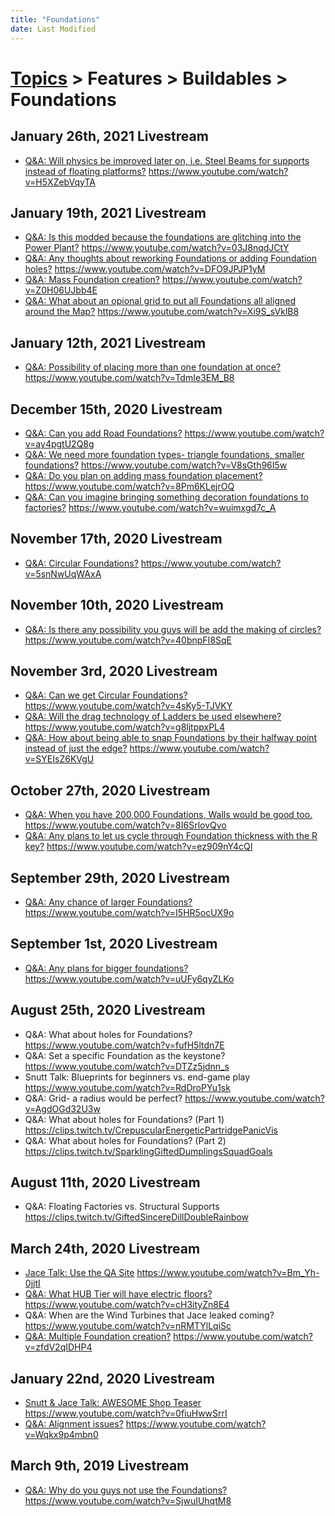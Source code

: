 ```yaml
---
title: "Foundations"
date: Last Modified
---
```

# [Topics](../../../topics.md) > Features > Buildables > Foundations

## January 26th, 2021 Livestream
* [Q&A: Will physics be improved later on, i.e. Steel Beams for supports instead of floating platforms?](../../../transcriptions/yt-H5XZebVqyTA.md) https://www.youtube.com/watch?v=H5XZebVqyTA

## January 19th, 2021 Livestream
* [Q&A: Is this modded because the foundations are glitching into the Power Plant?](../../../transcriptions/yt-03J8nqdJCtY.md) https://www.youtube.com/watch?v=03J8nqdJCtY
* [Q&A: Any thoughts about reworking Foundations or adding Foundation holes?](../../../transcriptions/yt-DFO9JPJP1yM.md) https://www.youtube.com/watch?v=DFO9JPJP1yM
* [Q&A: Mass Foundation creation?](../../../transcriptions/yt-Z0H06UJbb4E.md) https://www.youtube.com/watch?v=Z0H06UJbb4E
* [Q&A: What about an opional grid to put all Foundations all aligned around the Map?](../../../transcriptions/yt-Xi9S_sVklB8.md) https://www.youtube.com/watch?v=Xi9S_sVklB8

## January 12th, 2021 Livestream
* [Q&A: Possibility of placing more than one foundation at once?](../../../transcriptions/yt-TdmIe3EM_B8.md) https://www.youtube.com/watch?v=TdmIe3EM_B8

## December 15th, 2020 Livestream
* [Q&A: Can you add Road Foundations?](../../../transcriptions/yt-ay4pgtU2Q8g.md) https://www.youtube.com/watch?v=ay4pgtU2Q8g
* [Q&A: We need more foundation types- triangle foundations, smaller foundations?](../../../transcriptions/yt-V8sGth96I5w.md) https://www.youtube.com/watch?v=V8sGth96I5w
* [Q&A: Do you plan on adding mass foundation placement?](../../../transcriptions/yt-8Pm6KLejrOQ.md) https://www.youtube.com/watch?v=8Pm6KLejrOQ
* [Q&A: Can you imagine bringing something decoration foundations to factories?](../../../transcriptions/yt-wuimxgd7c_A.md) https://www.youtube.com/watch?v=wuimxgd7c_A

## November 17th, 2020 Livestream
* [Q&A: Circular Foundations?](../../../transcriptions/yt-5snNwUqWAxA.md) https://www.youtube.com/watch?v=5snNwUqWAxA

## November 10th, 2020 Livestream
* [Q&A: Is there any possibility you guys will be add the making of circles?](../../../transcriptions/yt-40bnpFI8SqE.md) https://www.youtube.com/watch?v=40bnpFI8SqE

## November 3rd, 2020 Livestream
* [Q&A: Can we get Circular Foundations?](../../../transcriptions/yt-4sKy5-TJVKY.md) https://www.youtube.com/watch?v=4sKy5-TJVKY
* [Q&A: Will the drag technology of Ladders be used elsewhere?](../../../transcriptions/yt-g8ljtppxPL4.md) https://www.youtube.com/watch?v=g8ljtppxPL4
* [Q&A: How about being able to snap Foundations by their halfway point instead of just the edge?](../../../transcriptions/yt-SYEIsZ6KVgU.md) https://www.youtube.com/watch?v=SYEIsZ6KVgU

## October 27th, 2020 Livestream
* [Q&A: When you have 200,000 Foundations, Walls would be good too.](../../../transcriptions/yt-8I6SrlovQvo.md) https://www.youtube.com/watch?v=8I6SrlovQvo
* [Q&A: Any plans to let us cycle through Foundation thickness with the R key?](../../../transcriptions/yt-ez909nY4cQI.md) https://www.youtube.com/watch?v=ez909nY4cQI

## September 29th, 2020 Livestream
* [Q&A: Any chance of larger Foundations?](../../../transcriptions/yt-I5HR5ocUX9o.md) https://www.youtube.com/watch?v=I5HR5ocUX9o

## September 1st, 2020 Livestream
* [Q&A: Any plans for bigger foundations?](../../../transcriptions/yt-uUFy6qyZLKo.md) https://www.youtube.com/watch?v=uUFy6qyZLKo

## August 25th, 2020 Livestream
* Q&A: What about holes for Foundations? https://www.youtube.com/watch?v=fufH5ltdn7E
* Q&A: Set a specific Foundation as the keystone? https://www.youtube.com/watch?v=DTZz5jdnn_s
* Snutt Talk: Blueprints for beginners vs. end-game play https://www.youtube.com/watch?v=RdDroPYu1sk
* Q&A: Grid- a radius would be perfect? https://www.youtube.com/watch?v=AgdOGd32U3w
* Q&A: What about holes for Foundations? (Part 1) https://clips.twitch.tv/CrepuscularEnergeticPartridgePanicVis
* Q&A: What about holes for Foundations? (Part 2) https://clips.twitch.tv/SparklingGiftedDumplingsSquadGoals

## August 11th, 2020 Livestream
* Q&A: Floating Factories vs. Structural Supports https://clips.twitch.tv/GiftedSincereDillDoubleRainbow

## March 24th, 2020 Livestream
* [Jace Talk: Use the QA Site](../../../transcriptions/yt-Bm_Yh-0jjtI.md) https://www.youtube.com/watch?v=Bm_Yh-0jjtI
* [Q&A: What HUB Tier will have electric floors?](../../../transcriptions/yt-cH3ityZn8E4.md) https://www.youtube.com/watch?v=cH3ityZn8E4
* Q&A: When are the Wind Turbines that Jace leaked coming? https://www.youtube.com/watch?v=nRMTYlLqiSc
* [Q&A: Multiple Foundation creation?](../../../transcriptions/yt-zfdV2qIDHP4.md) https://www.youtube.com/watch?v=zfdV2qIDHP4

## January 22nd, 2020 Livestream
* [Snutt & Jace Talk: AWESOME Shop Teaser](../../../transcriptions/yt-0fiuHwwSrrI.md) https://www.youtube.com/watch?v=0fiuHwwSrrI
* [Q&A: Alignment issues?](../../../transcriptions/yt-Wqkx9p4mbn0.md) https://www.youtube.com/watch?v=Wqkx9p4mbn0

## March 9th, 2019 Livestream
* [Q&A: Why do you guys not use the Foundations?](../../../transcriptions/yt-SjwuIUhqtM8.md) https://www.youtube.com/watch?v=SjwuIUhqtM8
